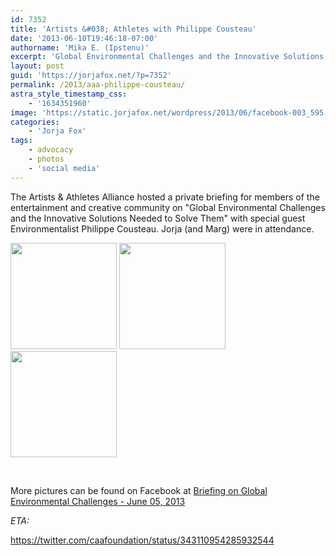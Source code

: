 ```yaml
---
id: 7352
title: 'Artists &#038; Athletes with Philippe Cousteau'
date: '2013-06-10T19:46:18-07:00'
authorname: 'Mika E. (Ipstenu)'
excerpt: 'Global Environmental Challenges and the Innovative Solutions Needed to Solve Them'
layout: post
guid: 'https://jorjafox.net/?p=7352'
permalink: /2013/aaa-philippe-cousteau/
astra_style_timestamp_css:
    - '1634351960'
image: 'https://static.jorjafox.net/wordpress/2013/06/facebook-003_595.jpg'
categories:
    - 'Jorja Fox'
tags:
    - advocacy
    - photos
    - 'social media'
---
```


The Artists &amp; Athletes Alliance hosted a private briefing for members of the entertainment and creative community on "Global Environmental Challenges and the Innovative Solutions Needed to Solve Them" with special guest Environmentalist Philippe Cousteau. Jorja (and Marg) were in attendance.

<a href="https://jorjafox.net/gallery/pub/artath/20130605-aaa/facebook-001.jpg"><img class="alignnone" alt="" src="https://jorjafox.net/gallery/cache/pub/artath/20130605-aaa/facebook-001_200_cw200_ch200_thumb.jpg" width="170" height="170" /></a> <a href="https://jorjafox.net/gallery/pub/artath/20130605-aaa/facebook-003.jpg"><img class="alignnone" alt="" src="https://jorjafox.net/gallery/cache/pub/artath/20130605-aaa/facebook-002_200_cw200_ch200_thumb.jpg" width="170" height="170" /></a> <a href="https://jorjafox.net/gallery/pub/artath/20130605-aaa/facebook-003.jpg"><img class="alignnone" alt="" src="https://jorjafox.net/gallery/cache/pub/artath/20130605-aaa/facebook-003_200_cw200_ch200_thumb.jpg" width="170" height="170" /></a>

&nbsp;

More pictures can be found on Facebook at <a href="https://www.facebook.com/media/set/?set=a.551695014868933.1073741824.128590747179364&amp;type=1">Briefing on Global Environmental Challenges - June 05, 2013</a>

_ETA:_

https://twitter.com/caafoundation/status/343110954285932544
